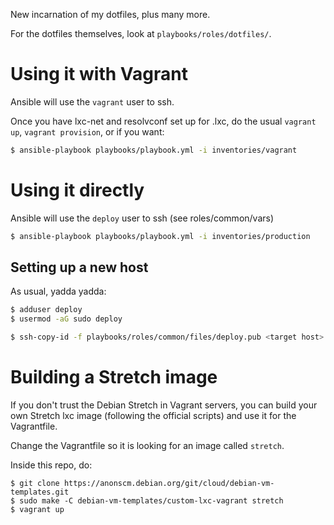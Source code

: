 New incarnation of my dotfiles, plus many more.

For the dotfiles themselves, look at `playbooks/roles/dotfiles/`.


# Using it with Vagrant #

Ansible will use the `vagrant` user to ssh.

Once you have lxc-net and resolvconf set up for <container>.lxc, do the usual `vagrant
up`, `vagrant provision`, or if you want:

```bash
$ ansible-playbook playbooks/playbook.yml -i inventories/vagrant
```


# Using it directly #

Ansible will use the `deploy` user to ssh (see roles/common/vars)

```bash
$ ansible-playbook playbooks/playbook.yml -i inventories/production
```


## Setting up a new host ##

As usual, yadda yadda:

```bash
$ adduser deploy
$ usermod -aG sudo deploy
```

``` bash
$ ssh-copy-id -f playbooks/roles/common/files/deploy.pub <target host>
```


# Building a Stretch image #

If you don't trust the Debian Stretch in Vagrant servers, you can build your own
Stretch lxc image (following the official scripts) and use it for the
Vagrantfile.

Change the Vagrantfile so it is looking for an image called `stretch`.

Inside this repo, do:

```
$ git clone https://anonscm.debian.org/git/cloud/debian-vm-templates.git
$ sudo make -C debian-vm-templates/custom-lxc-vagrant stretch
$ vagrant up
```
